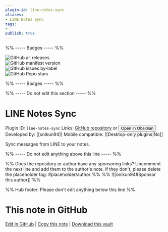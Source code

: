 ```yaml
---
plugin-id: line-notes-sync
aliases:
- LINE Notes Sync
tags: 
- 
publish: true
---
```


%% ----- Badges ----- %%

![GitHub all releases](https://img.shields.io/github/downloads/onikun94/line_to_obsidian/total?color=573E7A&logo=github&style=for-the-badge)   
![GitHub manifest version](https://img.shields.io/github/manifest-json/v/onikun94/line_to_obsidian?color=573E7A&logo=github&style=for-the-badge)   
![GitHub issues by-label](https://img.shields.io/github/issues/onikun94/line_to_obsidian/help%20wanted?color=573E7A&logo=github&style=for-the-badge)   
![GitHub Repo stars](https://img.shields.io/github/stars/onikun94/line_to_obsidian?color=573E7A&logo=github&style=for-the-badge)

%% ----- Badges ----- %%

%% ----- Do not edit this section ----- %%

# LINE Notes Sync

Plugin ID: `line-notes-sync`
Links: [GitHub repository](https://github.com/onikun94/line_to_obsidian) or [<button id=HH>Open in Obsidian</button>](obsidian://show-plugin?id=line-notes-sync)
Developed by: [[onikun94]]
Mobile compatible: [[Desktop-only plugins|No]]

Sync messages from LINE to your notes.

%% ----- Do not edit anything above this line ----- %% 

%% Does the repository or author have any sponsoring links? Uncomment the next line and add them to the author's note. If they don't, please delete the placeholder tag: #placeholder/author %%
%% ![[onikun94#Sponsor this author]] %%

%% Hub footer: Please don't edit anything below this line %%

# This note in GitHub

<span class="git-footer">[Edit In GitHub](https://github.dev/obsidian-community/obsidian-hub/blob/main/02%20-%20Community%20Expansions/02.05%20All%20Community%20Expansions/Plugins/line-notes-sync.md "git-hub-edit-note") | [Copy this note](https://raw.githubusercontent.com/obsidian-community/obsidian-hub/main/02%20-%20Community%20Expansions/02.05%20All%20Community%20Expansions/Plugins/line-notes-sync.md "git-hub-copy-note") | [Download this vault](https://github.com/obsidian-community/obsidian-hub/archive/refs/heads/main.zip "git-hub-download-vault") </span>
